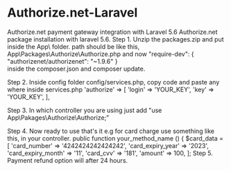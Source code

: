 # Authorize.net-Laravel
Authorize.net payment gateway integration with Laravel 5.6
Authorize.net package installation with laravel 5.6.
Step 1. Unzip the packages.zip and put inside the App\ folder. path should be like this, App\Packages\Authorize\Authorize.php
and now 
"require-dev": {
"authorizenet/authorizenet": "~1.9.6"
}	
inside the composer.json and composer update.

Step 2. Inside config folder config/services.php, copy code and paste any where inside services.php 
'authorize' => [
'login' => 'YOUR_KEY',
'key' => 'YOUR_KEY',
],

Step 3. In which controller you are using just add "use App\Pakages\Authorize\Authorize;" 

Step 4. Now ready to use that's it
e.g for card charge use something like this, in your controller.
public function your_method_name () {
$card_data = [
'card_number' => '4242424242424242',
'card_expiry_year' => '2023',
'card_expiry_month' => '11',
'card_cvv' => '181',
'amount' => 100,
];
Step 5. Payment refund option will after 24 hours.
